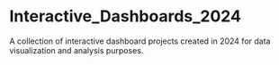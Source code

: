 # Interactive_Dashboards_2024
 A collection of interactive dashboard projects created in 2024 for data visualization and analysis purposes.
